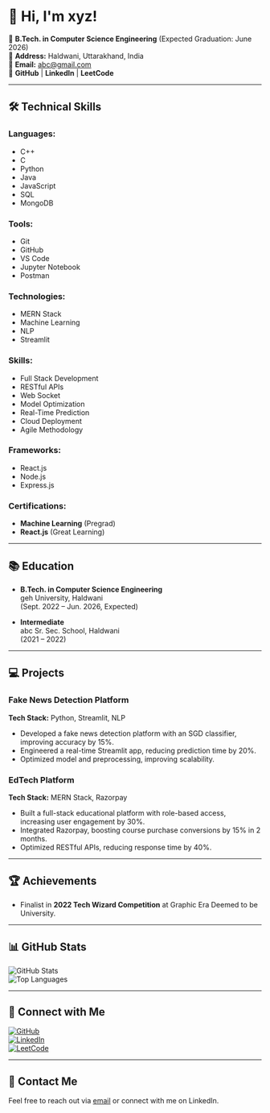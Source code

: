 # 👋 Hi, I'm xyz!

🏫 **B.Tech. in Computer Science Engineering** (Expected Graduation: June 2026)  
📍 **Address:** Haldwani, Uttarakhand, India  
📧 **Email:** abc@gmail.com  
🔗 **GitHub** | **LinkedIn** | **LeetCode**

---

## 🛠️ **Technical Skills**

### Languages:
- C++
- C
- Python
- Java
- JavaScript
- SQL
- MongoDB

### Tools:
- Git
- GitHub
- VS Code
- Jupyter Notebook
- Postman

### Technologies:
- MERN Stack
- Machine Learning
- NLP
- Streamlit

### Skills:
- Full Stack Development
- RESTful APIs
- Web Socket
- Model Optimization
- Real-Time Prediction
- Cloud Deployment
- Agile Methodology

### Frameworks:
- React.js
- Node.js
- Express.js

### Certifications:
- **Machine Learning** (Pregrad)
- **React.js** (Great Learning)

---

## 📚 **Education**
- **B.Tech. in Computer Science Engineering**  
  geh University, Haldwani  
  (Sept. 2022 – Jun. 2026, Expected)

- **Intermediate**  
  abc Sr. Sec. School, Haldwani  
  (2021 – 2022)

---

## 💻 **Projects**

### **Fake News Detection Platform**  
**Tech Stack:** Python, Streamlit, NLP
- Developed a fake news detection platform with an SGD classifier, improving accuracy by 15%.
- Engineered a real-time Streamlit app, reducing prediction time by 20%.
- Optimized model and preprocessing, improving scalability.

### **EdTech Platform**  
**Tech Stack:** MERN Stack, Razorpay
- Built a full-stack educational platform with role-based access, increasing user engagement by 30%.
- Integrated Razorpay, boosting course purchase conversions by 15% in 2 months.
- Optimized RESTful APIs, reducing response time by 40%.

---

## 🏆 **Achievements**
- Finalist in **2022 Tech Wizard Competition** at Graphic Era Deemed to be University.

---

## 📊 **GitHub Stats**
![GitHub Stats](https://github-readme-stats.vercel.app/api?username=your-username&show_icons=true&theme=radical)  
![Top Languages](https://github-readme-stats.vercel.app/api/top-langs/?username=your-username&layout=compact&theme=radical)

---

## 🔗 **Connect with Me**
[![GitHub](https://img.shields.io/badge/-GitHub-181717?style=flat&logo=github&logoColor=white)](https://github.com/your-username)  
[![LinkedIn](https://img.shields.io/badge/-LinkedIn-0077B5?style=flat&logo=linkedin&logoColor=white)](https://linkedin.com/in/your-profile)  
[![LeetCode](https://img.shields.io/badge/-LeetCode-FFA116?style=flat&logo=leetcode&logoColor=white)](https://leetcode.com/your-profile)

---

## 💬 **Contact Me**
Feel free to reach out via [email](mailto:abc@gmail.com) or connect with me on LinkedIn.

